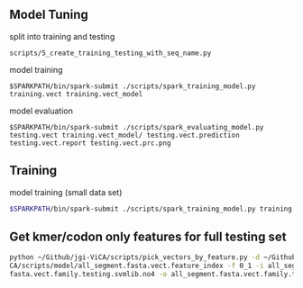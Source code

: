 
## Model Tuning
split into training and testing
```angular2html
scripts/5_create_training_testing_with_seq_name.py
```
model training
```angular2html
$SPARKPATH/bin/spark-submit ./scripts/spark_training_model.py training.vect training.vect_model
```

model evaluation
```
$SPARKPATH/bin/spark-submit ./scripts/spark_evaluating_model.py testing.vect training.vect_model/ testing.vect.prediction testing.vect.report testing.vect.prc.png
```


## Training

model training (small data set)
```bash
$SPARKPATH/bin/spark-submit ./scripts/spark_training_model.py training.vect training.vect_model
```

## Get kmer/codon only features for full testing set
```bash
python ~/Github/jgi-ViCA/scripts/pick_vectors_by_feature.py -d ~/Github/jgi-Vi
CA/scripts/model/all_segment.fasta.vect.feature_index -f 0_1 -i all_segment.
fasta.vect.family.testing.svmlib.no4 -o all_segment.fasta.vect.family.testing.svmlib.no4.0_1
```